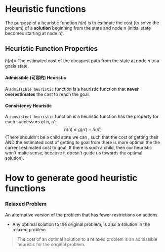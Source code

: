 # Heuristic functions
The purpose of a heuristic function $h(n)$ is to estimate the cost (to solve the problem) of a **solution** beginning from the state and node n (initial state becomes starting at node n). 

## Heuristic Function Properties
$h(n)=$ The estimated cost of the cheapest path from the state at node $n$ to a goals state.
#### Admissible (可容的) Heuristic
A `admissible heuristic` function is a heuristic function that **never overestimates** the cost to reach the goal.
#### Consistency Heuristic
A `consistent heuristic` function is a heuristic function has the property for each successors of n, n':
$$h(n) \le g(n') + h(n')$$
(There shouldn't be a child state we can , such that the cost of getting their AND the estimated cost of getting to goal from there is more optimal the the current estimated cost to goal. 
If there is such a child, then our heuristic won't make sense, because it doesn't guide us towards the optimal solution).

# How to generate good heuristic functions
### Relaxed Problem
An alternative version of the problem that has fewer restrictions on actions.

- Any optimal solution to the original problem, is also a solution in the relaxed problem

> The cost of an optimal solution to a relaxed problem is an admissible heuristic for the original problem.